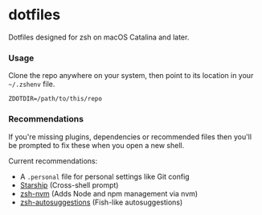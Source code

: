 # dotfiles

Dotfiles designed for zsh on macOS Catalina and later.

### Usage

Clone the repo anywhere on your system, then point to its location in your `~/.zshenv` file.

```
ZDOTDIR=/path/to/this/repo
```

### Recommendations

If you're missing plugins, dependencies or recommended files then you'll be prompted to fix these when you open a new shell.

Current recommendations:

- A `.personal` file for personal settings like Git config
- [Starship](https://starship.rs) (Cross-shell prompt)
- [zsh-nvm](https://github.com/lukechilds/zsh-nvm) (Adds Node and npm management via nvm)
- [zsh-autosuggestions](https://github.com/zsh-users/zsh-autosuggestions) (Fish-like autosuggestions)